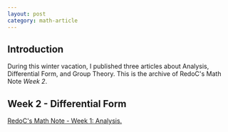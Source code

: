 ```yaml
---
layout: post
category: math-article 
---
```


## Introduction
During this winter vacation, I published three articles about Analysis, Differential Form, and Group Theory. This is the archive of RedoC's Math Note *Week 2*.

## Week 2 - Differential Form
<object data="assets/res/week2.pdf" type="application/pdf" width="100%" height="1000px">
  <p><a href="assets/res/week2.pdf">RedoC's Math Note - Week 1: Analysis.</a></p>
</object>
